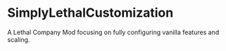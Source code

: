 # SimplyLethalCustomization
 A Lethal Company Mod focusing on fully configuring vanilla features and scaling.
